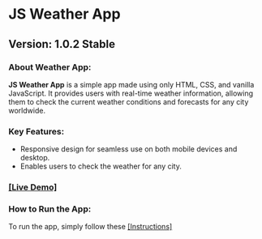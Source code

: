 # JS Weather App

## Version: 1.0.2 Stable

### About Weather App:

**JS Weather App** is a simple app made using only HTML, CSS, and vanilla JavaScript. It provides users with real-time weather information, allowing them to check the current weather conditions and forecasts for any city worldwide.

### Key Features:

- Responsive design for seamless use on both mobile devices and desktop.
- Enables users to check the weather for any city.

### [[Live Demo]](https://biohazardx44.github.io/Projects/WeatherApp/index.html)

### How to Run the App:

To run the app, simply follow these [[Instructions]](https://github.com/Biohazardx44/Biohazardx44.github.io)
